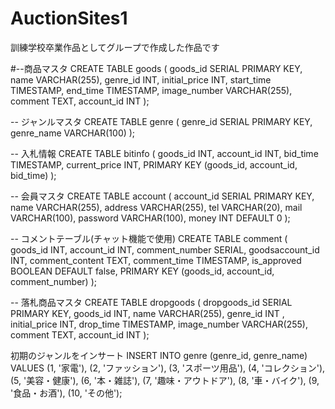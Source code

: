 # AuctionSites1
訓練学校卒業作品としてグループで作成した作品です

#--商品マスタ
CREATE TABLE goods (
    goods_id SERIAL PRIMARY KEY,
    name VARCHAR(255),
    genre_id INT,
    initial_price INT,
    start_time TIMESTAMP,
    end_time TIMESTAMP,
    image_number VARCHAR(255),
    comment TEXT,
    account_id INT
);

-- ジャンルマスタ
CREATE TABLE genre (
    genre_id SERIAL PRIMARY KEY,
    genre_name VARCHAR(100)
);

-- 入札情報
CREATE TABLE bitinfo (
    goods_id INT,
    account_id INT,
    bid_time TIMESTAMP,
    current_price INT,
    PRIMARY KEY (goods_id, account_id, bid_time)
);

-- 会員マスタ
CREATE TABLE account (
    account_id SERIAL PRIMARY KEY,
    name VARCHAR(255),
    address VARCHAR(255),
    tel VARCHAR(20),
    mail VARCHAR(100),
    password VARCHAR(100),
    money INT DEFAULT 0
);

-- コメントテーブル(チャット機能で使用)
CREATE TABLE comment (
    goods_id INT,
    account_id INT,
    comment_number SERIAL,
    goodsaccount_id INT,
    comment_content TEXT,
    comment_time TIMESTAMP,
    is_approved BOOLEAN DEFAULT false,
    PRIMARY KEY (goods_id, account_id, comment_number)
);

-- 落札商品マスタ
CREATE TABLE dropgoods (
    dropgoods_id SERIAL PRIMARY KEY,
    goods_id INT,
    name VARCHAR(255),
    genre_id INT ,
    initial_price INT,
    drop_time TIMESTAMP,
    image_number VARCHAR(255),
    comment TEXT,
    account_id INT
);

初期のジャンルをインサート
INSERT INTO genre (genre_id, genre_name)
VALUES
    (1, '家電'),
    (2, 'ファッション'),
    (3, 'スポーツ用品'),
    (4, 'コレクション'),
    (5, '美容・健康'),
    (6, '本・雑誌'),
    (7, '趣味・アウトドア'),
    (8, '車・バイク'),
    (9, '食品・お酒'),
    (10, 'その他');
